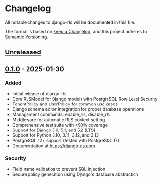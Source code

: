 # Changelog

All notable changes to django-rls will be documented in this file.

The format is based on [Keep a Changelog](https://keepachangelog.com/en/1.0.0/),
and this project adheres to [Semantic Versioning](https://semver.org/spec/v2.0.0.html).

## [Unreleased]

## [0.1.0] - 2025-01-30

### Added
- Initial release of django-rls
- Core RLSModel for Django models with PostgreSQL Row Level Security
- TenantPolicy and UserPolicy for common use cases
- Django schema editor integration for proper database operations
- Management commands: enable_rls, disable_rls
- Middleware for automatic RLS context setting
- Comprehensive test suite with >90% coverage
- Support for Django 5.0, 5.1, and 5.2 (LTS)
- Support for Python 3.10, 3.11, 3.12, and 3.13
- PostgreSQL 12+ support (tested with PostgreSQL 17)
- Documentation at https://django-rls.com

### Security
- Field name validation to prevent SQL injection
- Secure policy generation using Django's database abstraction

[unreleased]: https://github.com/kdpisda/django-rls/compare/v0.1.0...HEAD
[0.1.0]: https://github.com/kdpisda/django-rls/releases/tag/v0.1.0